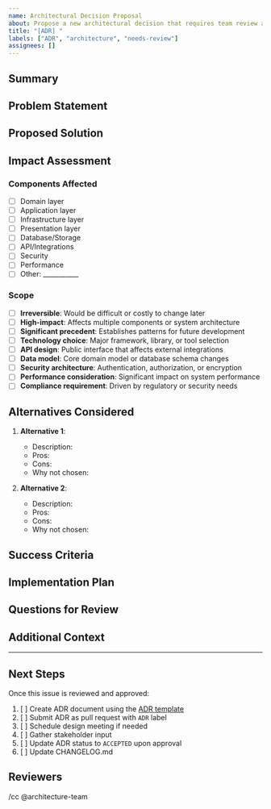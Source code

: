 ```yaml
---
name: Architectural Decision Proposal
about: Propose a new architectural decision that requires team review and documentation
title: "[ADR] "
labels: ["ADR", "architecture", "needs-review"]
assignees: []
---
```


## Summary

<!-- Provide a brief summary of the architectural decision being proposed -->

## Problem Statement

<!-- Describe the problem or opportunity that this decision addresses -->
<!-- Include context about why this decision needs to be made now -->

## Proposed Solution

<!-- Describe the architectural decision you're proposing -->
<!-- Be specific about what you want to implement -->

## Impact Assessment

<!-- Describe the potential impact of this decision -->

### Components Affected
- [ ] Domain layer
- [ ] Application layer
- [ ] Infrastructure layer
- [ ] Presentation layer
- [ ] Database/Storage
- [ ] API/Integrations
- [ ] Security
- [ ] Performance
- [ ] Other: ___________

### Scope
- [ ] **Irreversible**: Would be difficult or costly to change later
- [ ] **High-impact**: Affects multiple components or system architecture
- [ ] **Significant precedent**: Establishes patterns for future development
- [ ] **Technology choice**: Major framework, library, or tool selection
- [ ] **API design**: Public interface that affects external integrations
- [ ] **Data model**: Core domain model or database schema changes
- [ ] **Security architecture**: Authentication, authorization, or encryption
- [ ] **Performance consideration**: Significant impact on system performance
- [ ] **Compliance requirement**: Driven by regulatory or security needs

## Alternatives Considered

<!-- List other options you've considered and why they weren't chosen -->

1. **Alternative 1**: 
   - Description: 
   - Pros: 
   - Cons: 
   - Why not chosen: 

2. **Alternative 2**: 
   - Description: 
   - Pros: 
   - Cons: 
   - Why not chosen: 

## Success Criteria

<!-- How will we know if this decision is successful? -->
<!-- What metrics or outcomes will we use to measure success? -->

## Implementation Plan

<!-- High-level steps for implementing this decision -->
<!-- Include any dependencies or prerequisites -->

## Questions for Review

<!-- Specific questions you'd like the team to consider -->
<!-- Areas where you'd like feedback or input -->

## Additional Context

<!-- Any other relevant information, links, or references -->
<!-- Related issues, documents, or previous discussions -->

---

## Next Steps

Once this issue is reviewed and approved:

1. [ ] Create ADR document using the [ADR template](../docs/developer-guides/architecture/adr/template.md)
2. [ ] Submit ADR as pull request with `ADR` label
3. [ ] Schedule design meeting if needed
4. [ ] Gather stakeholder input
5. [ ] Update ADR status to `ACCEPTED` upon approval
6. [ ] Update CHANGELOG.md

## Reviewers

<!-- Tag relevant team members who should review this proposal -->
<!-- Architecture team, domain experts, affected teams, etc. -->

/cc @architecture-team
